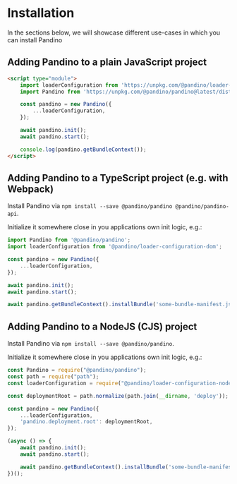# Installation

In the sections below, we will showcase different use-cases in which you can install Pandino

## Adding Pandino to a plain JavaScript project

```html
<script type="module">
    import loaderConfiguration from 'https://unpkg.com/@pandino/loader-configuration-dom@latest/dist/loader-configuration-dom.mjs';
    import Pandino from 'https://unpkg.com/@pandino/pandino@latest/dist/esm/pandino.mjs';

    const pandino = new Pandino({
        ...loaderConfiguration,
    });

    await pandino.init();
    await pandino.start();

    console.log(pandino.getBundleContext());
</script>
```

## Adding Pandino to a TypeScript project (e.g. with Webpack)

Install Pandino via `npm install --save @pandino/pandino @pandino/pandino-api`.

Initialize it somewhere close in you applications own init logic, e.g.:

```typescript
import Pandino from '@pandino/pandino';
import loaderConfiguration from '@pandino/loader-configuration-dom';

const pandino = new Pandino({
    ...loaderConfiguration,
});

await pandino.init();
await pandino.start();

await pandino.getBundleContext().installBundle('some-bundle-manifest.json');
```

## Adding Pandino to a NodeJS (CJS) project

Install Pandino via `npm install --save @pandino/pandino`.

Initialize it somewhere close in you applications own init logic, e.g.:

```javascript
const Pandino = require("@pandino/pandino");
const path = require("path");
const loaderConfiguration = require("@pandino/loader-configuration-nodejs");

const deploymentRoot = path.normalize(path.join(__dirname, 'deploy'));

const pandino = new Pandino({
    ...loaderConfiguration,
    'pandino.deployment.root': deploymentRoot,
});

(async () => {
    await pandino.init();
    await pandino.start();

    await pandino.getBundleContext().installBundle('some-bundle-manifest.json');
})();
```

